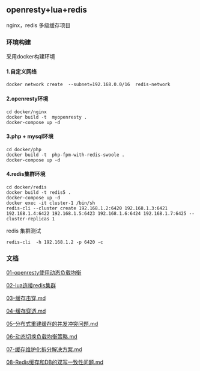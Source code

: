 ## openresty+lua+redis 

nginx，redis 多级缓存项目


### 环境构建
采用docker构建环境

#### 1.自定义网络
```shell 
docker network create  --subnet=192.168.0.0/16  redis-network
```

#### 2.openresty环境
```shell 
cd docker/nginx
docker build -t  myopenresty . 
docker-compose up -d
```

#### 3.php + mysql环境
```shell 
cd docker/php
docker build -t  php-fpm-with-redis-swoole .
docker-compose up -d
```


#### 4.redis集群环境
```shell 
cd docker/redis
docker build -t redis5 .
docker-compose up -d
docker exec -it cluster-1 /bin/sh
redis-cli --cluster create 192.168.1.2:6420 192.168.1.3:6421 192.168.1.4:6422 192.168.1.5:6423 192.168.1.6:6424 192.168.1.7:6425 --cluster-replicas 1
```

redis  集群测试
```shell  
redis-cli  -h 192.168.1.2 -p 6420 -c
```


### 文档

[01-openresty使用动态负载均衡](01-openresty使用动态负载均衡.md)

[02-lua连接redis集群](02-lua连接redis集群.md)

[03-缓存击穿.md](03-缓存击穿.md)

[04-缓存穿透.md](04-缓存穿透.md)

[05-分布式重建缓存的并发冲突问题.md](05-分布式重建缓存的并发冲突问题.md)

[06-动态切换负载均衡策略.md](06-动态切换负载均衡策略.md)

[07-缓存维护化拆分解决方案.md](07-缓存维护化拆分解决方案.md)

[08-Redis缓存和DB的双写一致性问题.md](08-Redis缓存和DB的双写一致性问题.md)


